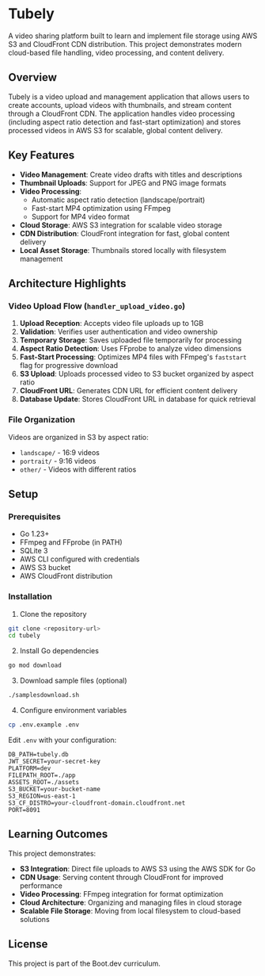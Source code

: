 # Tubely

A video sharing platform built to learn and implement file storage using AWS S3 and CloudFront CDN distribution. This project demonstrates modern cloud-based file handling, video processing, and content delivery.

## Overview

Tubely is a video upload and management application that allows users to create accounts, upload videos with thumbnails, and stream content through a CloudFront CDN. The application handles video processing (including aspect ratio detection and fast-start optimization) and stores processed videos in AWS S3 for scalable, global content delivery.

## Key Features

- **Video Management**: Create video drafts with titles and descriptions
- **Thumbnail Uploads**: Support for JPEG and PNG image formats
- **Video Processing**: 
  - Automatic aspect ratio detection (landscape/portrait)
  - Fast-start MP4 optimization using FFmpeg
  - Support for MP4 video format
- **Cloud Storage**: AWS S3 integration for scalable video storage
- **CDN Distribution**: CloudFront integration for fast, global content delivery
- **Local Asset Storage**: Thumbnails stored locally with filesystem management

## Architecture Highlights

### Video Upload Flow (`handler_upload_video.go`)

1. **Upload Reception**: Accepts video file uploads up to 1GB
2. **Validation**: Verifies user authentication and video ownership
3. **Temporary Storage**: Saves uploaded file temporarily for processing
4. **Aspect Ratio Detection**: Uses FFprobe to analyze video dimensions
5. **Fast-Start Processing**: Optimizes MP4 files with FFmpeg's `faststart` flag for progressive download
6. **S3 Upload**: Uploads processed video to S3 bucket organized by aspect ratio
7. **CloudFront URL**: Generates CDN URL for efficient content delivery
8. **Database Update**: Stores CloudFront URL in database for quick retrieval

### File Organization

Videos are organized in S3 by aspect ratio:
- `landscape/` - 16:9 videos
- `portrait/` - 9:16 videos  
- `other/` - Videos with different ratios

## Setup

### Prerequisites

- Go 1.23+
- FFmpeg and FFprobe (in PATH)
- SQLite 3
- AWS CLI configured with credentials
- AWS S3 bucket
- AWS CloudFront distribution

### Installation

1. Clone the repository
```bash
git clone <repository-url>
cd tubely
```

2. Install Go dependencies
```bash
go mod download
```

3. Download sample files (optional)
```bash
./samplesdownload.sh
```

4. Configure environment variables
```bash
cp .env.example .env
```

Edit `.env` with your configuration:
```
DB_PATH=tubely.db
JWT_SECRET=your-secret-key
PLATFORM=dev
FILEPATH_ROOT=./app
ASSETS_ROOT=./assets
S3_BUCKET=your-bucket-name
S3_REGION=us-east-1
S3_CF_DISTRO=your-cloudfront-domain.cloudfront.net
PORT=8091
```

## Learning Outcomes

This project demonstrates:

- **S3 Integration**: Direct file uploads to AWS S3 using the AWS SDK for Go
- **CDN Usage**: Serving content through CloudFront for improved performance
- **Video Processing**: FFmpeg integration for format optimization
- **Cloud Architecture**: Organizing and managing files in cloud storage
- **Scalable File Storage**: Moving from local filesystem to cloud-based solutions

## License

This project is part of the Boot.dev curriculum.
